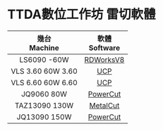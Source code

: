 # TTDA數位工作坊 雷切軟體

| 幾台<br>Machine | 軟體<br>Software |
|:---:|:---:|
| LS6090 -60W | [RDWorksV8](https://github.com/TaiwanTechDigitalAtelier/LaserSoftware/releases)|
| VLS 3.60 60W 3.60 | [UCP](https://github.com/TaiwanTechDigitalAtelier/LaserSoftware/releases)|
| VLS 6.60 60W 6.60 | [UCP](https://github.com/TaiwanTechDigitalAtelier/LaserSoftware/releases)|
| JQ9060 80W | [PowerCut](https://github.com/TaiwanTechDigitalAtelier/LaserSoftware/releases)|
| TAZ13090 130W | [MetalCut](https://github.com/TaiwanTechDigitalAtelier/LaserSoftware/releases)|
| JQ13090 150W | [PowerCut](https://github.com/TaiwanTechDigitalAtelier/LaserSoftware/releases)|